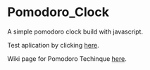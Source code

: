# Pomodoro_Clock
A simple pomodoro clock build with javascript.

Test aplication by clicking <a href="https://elspoka.github.io/Pomodoro_Clock/" target="_blank">here</a>. <br>

Wiki page for Pomodoro Techinque <a href="https://en.wikipedia.org/wiki/Pomodoro_Technique" target="blank">here</a>. 
